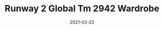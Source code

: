 ---
tags: 
  - "To Market"
  - "Rubber Flooring"
  - "Runway2"
title: "Runway 2 Global Tm 2942 Wardrobe"
designer: "To Market"
image_primary: "img/2942.jpg"
href: "https://www.tomkt.com/runway-2-swatches"
description: "ROLL%20SIZE%3A%204%27%20x%2025%27%A0%20or%204%27%20x%2050%27"
category: "rubber-flooring-runway2"
subtitle: ""
manufacturer: "ToMarket"
slug: "/manufacturers/tomarket/rubber-flooring-runway-2/to-market-runway-2-global-tm-2942-wardrobe"
date: "2021-02-22"
---